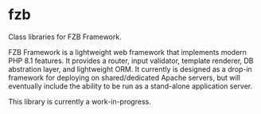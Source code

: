 # fzb
Class libraries for FZB Framework.

FZB Framework is a lightweight web framework that implements modern PHP 8.1 features.  It provides a router, input validator, template renderer, DB abstration layer, and lightweight ORM.  It currently is designed as a drop-in framework for deploying on shared/dedicated Apache servers, but will eventually include the ability to be run as a stand-alone application server.

This library is currently a work-in-progress.
